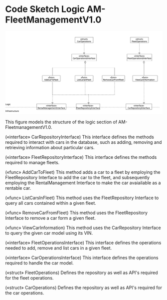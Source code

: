# Code Sketch Logic AM-FleetManagementV1.0

![](../figures/cs_logic_am-fleet_management_v1.0.png)

This figure models the structure of the logic section of AM-FleetmanagementV1.0.

(«interface» CarRepositoryInterface) This interface defines the methods required to interact with cars in the database, such as adding, removing and retrieving information about particular cars.

(«interface» FleetRepositoryInterface) This interface defines the methods required to manage fleets.

(«func» AddCarToFleet) This method adds a car to a fleet by employing the FleetRepository Interface to add the car to the fleet, and subsequently employing the RentalManagement Interface to make the car avaiailable as a rentable car.

(«func» ListCarsInFleet) This method uses the FleetRepository Interface to query all cars contained within a given fleet.

(«func» RemoveCarFromFleet) This method uses the FleetRepository Interface to remove a car form a given fleet.

(«func» ViewCarInformation) This method uses the CarRepository Interface to query the given car model using its VIN.

(«interface» FleetOperationsInterface) This interface defines the operations needed to add, remove and list cars in a given fleet.

(«interface» CarOperationsInterface) This interface defines the operations required to handle the car model.

(«struct» FleetOperations) Defines the repository as well as API's required for the fleet operations.

(«struct» CarOperations) Defines the repository as well as API's required for the car operations.


